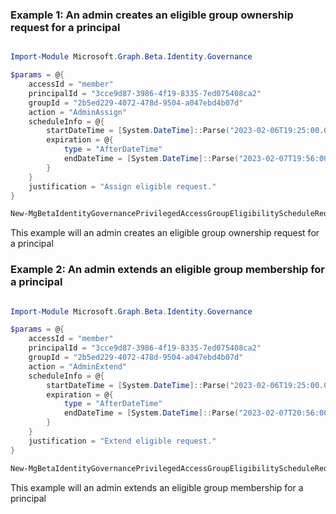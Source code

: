 ### Example 1: An admin creates an eligible group ownership request for a principal

```powershell

Import-Module Microsoft.Graph.Beta.Identity.Governance

$params = @{
	accessId = "member"
	principalId = "3cce9d87-3986-4f19-8335-7ed075408ca2"
	groupId = "2b5ed229-4072-478d-9504-a047ebd4b07d"
	action = "AdminAssign"
	scheduleInfo = @{
		startDateTime = [System.DateTime]::Parse("2023-02-06T19:25:00.000Z")
		expiration = @{
			type = "AfterDateTime"
			endDateTime = [System.DateTime]::Parse("2023-02-07T19:56:00.000Z")
		}
	}
	justification = "Assign eligible request."
}

New-MgBetaIdentityGovernancePrivilegedAccessGroupEligibilityScheduleRequest -BodyParameter $params

```
This example will an admin creates an eligible group ownership request for a principal

### Example 2: An admin extends an eligible group membership for a principal

```powershell

Import-Module Microsoft.Graph.Beta.Identity.Governance

$params = @{
	accessId = "member"
	principalId = "3cce9d87-3986-4f19-8335-7ed075408ca2"
	groupId = "2b5ed229-4072-478d-9504-a047ebd4b07d"
	action = "AdminExtend"
	scheduleInfo = @{
		startDateTime = [System.DateTime]::Parse("2023-02-06T19:25:00.000Z")
		expiration = @{
			type = "AfterDateTime"
			endDateTime = [System.DateTime]::Parse("2023-02-07T20:56:00.000Z")
		}
	}
	justification = "Extend eligible request."
}

New-MgBetaIdentityGovernancePrivilegedAccessGroupEligibilityScheduleRequest -BodyParameter $params

```
This example will an admin extends an eligible group membership for a principal

